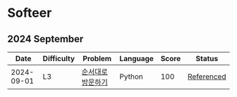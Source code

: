 # Softeer
## 2024 September
| Date | Difficulty | Problem | Language | Score | Status |
| --- | --- | --- | --- | --- | --- |
| 2024-09-01 | L3 | [순서대로 방문하기](https://softeer.ai/practice/6246) | Python | 100 | [Referenced](https://baebalja.tistory.com/618) |